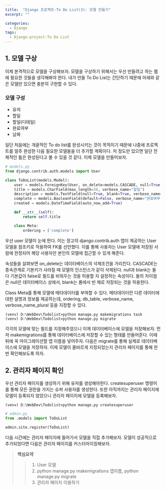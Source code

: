 ```yaml
---
title:  "Django 프로젝트-To Do List(3): 모델 만들기"
excerpt: ""

categories:
  - Django
tags:
  - Django-project-To Do List
---
```


## 1. 모델 구상

이제 본격적으로 모델을 구상해보자. 모델을 구상하기 위해서는 우선 만들려고 하는 웹에 필요한 것들을 생각해봐야 한다. 내가 만들 To Do List는 간단하기 때문에 아래와 같은 모델만 있으면 충분히 구현할 수 있다.

### **모델 구성**
- 유저
- 할일
- 할일(디테일)
- 완료여부
- 날짜

일단 처음에는 개괄적인 To do list를 완성시키는 것이 목적이기 때문에 나중에 프로젝트를 얼추 완성한 다음 필요한 모델들을 더 추가할 계획이다. 저 정도만 있으면 일단 전체적인 틀은 완성된다고 볼 수 있을 것 같다. 이제 모델을 만들어보자.

```python
# models.py
from django.contrib.auth.models import User

class ToDoList(models.Model):
    user = models.ForeignKey(User, on_delete=models.CASCADE, null=True, blank=True)
    title = models.CharField(max_length=50, verbose_name="할일")
    description = models.TextField(null=True, blank=True, verbose_name="디테일")
    complete = models.BooleanField(default=False, verbose_name="완료여부")
    created = models.DateTimeField(auto_now_add=True)

    def __str__(self):
        return self.title

    class Meta:
        ordering = ['complete']
```

우선 user 모델이 눈에 띈다. 이는 장고의  django.contrib.auth 앱이 제공하는 User 모델을 참조키로 적용하여 FK를 선언했다. 이를 통해 사용자는 User 모델에 저장된 사람에 한정되어 해당 사용자만 본인의 모델에 접근할 수 있게 해준다.

속성들을 살펴보면 on_delete는 데이터베이스의 삭제조건을 가리킨다. CASCADE는 종속관계로 기본키가 사라질 때 모델의 인스턴스가 같이 삭제된다. null과 blank는 둘 다 기본값이 false로 필드를 비워두는 것을 허용할 지 설정하는 속성이다. 둘의 차이점은 null은 데이터베이스 상에서, blank는 폼에서 빈 채로 저장되는 것을 허용한다. 

Class Meta를 통해 모델에 메타데이터를 부여할 수 있다. 메타데이터란 다른 데이터에 대한 설명과 정보를 제공하는데, ordering, db_table, verbose_name, verbose_name_plural 등을 지정할 수 있다. 

```
(venv) D:\WebDev\Todolist>python manage.py makemigrations task
(venv) D:\WebDev\Todolist>python manage.py migrate
```

각각의 모델에 맞는 필드를 지정해주었으니 이제 데이터베이스에 모델을 저장해보자. 먼저 makemigrations를 통해 데이터베이스에 저장할 수 있는 형태를 만들어준다. 이때 뒤에 꼭 마이그레이션할 앱 이름을 넣어주자. 다음은 migrate를 통해 실제로 데이터베이스에 모델을 저장하자. 이제 모델이 올바르게 지정되었는지 관리자 페이지를 통해 한 번 확인해보도록 하자.

## 2. 관리자 페이지 확인
우선 관리자 페이지를 생성하기 위해 유저를 생성해야한다. createsuperuser 명령어를 통해 모든 권한을 가지는 슈퍼 사용자를 생성한다. 또한 아직까지는 관리자 페이지에 모델이 등록되지 않았으니 관리자 페이지에 모델을 등록해보자.
```
(venv) D:\WebDev\Todolist>python manage.py createsuperuser
```
```python
# admin.py
from .models import ToDoList

admin.site.register(ToDoList)
```
다음 시간에는 관리자 페이지에 들어가서 모델을 직접 추가해보자. 모델이 성공적으로 추가되었다면 다음은 관리자 페이지를 커스터마이징해보자.

> **핵심요약**
>> 1. User 모델  
>> 2. python manage.py makemigrations 앱이름, python manage.py migrate  
>> 3. 관리자 페이지 이용하기